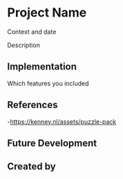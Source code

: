 # Project Name

Context and date

Description


## Implementation

Which features you included


## References
-https://kenney.nl/assets/puzzle-pack

## Future Development


## Created by
